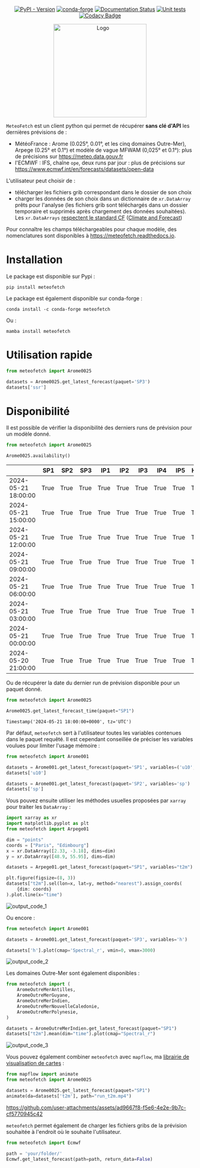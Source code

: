 <div align="center">
  
[![PyPI - Version](https://img.shields.io/pypi/v/meteofetch)](https://pypi.org/project/meteofetch/)
[![conda-forge](https://anaconda.org/conda-forge/meteofetch/badges/version.svg)](https://anaconda.org/conda-forge/meteofetch)
[![Documentation Status](https://img.shields.io/readthedocs/meteofetch?logo=read-the-docs)](https://meteofetch.readthedocs.io)
[![Unit tests](https://github.com/CyrilJl/meteofetch/actions/workflows/pytest.yml/badge.svg)](https://github.com/CyrilJl/meteofetch/actions/workflows/pytest.yml)
[![Codacy Badge](https://app.codacy.com/project/badge/Grade/e9c19a5585b94cb884b738fba87073a1)](https://app.codacy.com/gh/CyrilJl/MeteoFetch/dashboard?utm_source=gh&utm_medium=referral&utm_content=&utm_campaign=Badge_grade)

  <a href="https://github.com/CyrilJl/meteofetch">
    <img src="https://raw.githubusercontent.com/CyrilJl/MeteoFetch/main/_static/logo.svg" alt="Logo" width="250"/>
  </a>

</div>

``MeteoFetch`` est un client python qui permet de récupérer **sans clé d'API** les dernières prévisions de :

- MétéoFrance : Arome (0.025°, 0.01°, et les cinq domaines Outre-Mer), Arpege (0.25° et 0.1°) et modèle de vague MFWAM (0,025° et 0.1°): plus de précisions sur <https://meteo.data.gouv.fr>
- l'ECMWF : IFS, chaîne ``ope``, deux runs par jour : plus de précisions sur <https://www.ecmwf.int/en/forecasts/datasets/open-data>

L'utilisateur peut choisir de :

- télécharger les fichiers grib correspondant dans le dossier de son choix
- charger les données de son choix dans un dictionnaire de ``xr.DataArray`` prêts pour l'analyse (les fichiers grib sont téléchargés dans un dossier temporaire et supprimés après chargement des données souhaitées). Les ``xr.DataArrays``  [respectent le standard CF](https://cfchecker.ncas.ac.uk/) ([Climate and Forecast](https://cfconventions.org/))

Pour connaître les champs téléchargeables pour chaque modèle, des nomenclatures sont disponibles à <https://meteofetch.readthedocs.io>.

# Installation

Le package est disponible sur Pypi :

```console
pip install meteofetch
```

Le package est également disponible sur conda-forge :

```console
conda install -c conda-forge meteofetch
```

Ou :

```console
mamba install meteofetch
```

# Utilisation rapide

```python
from meteofetch import Arome0025

datasets = Arome0025.get_latest_forecast(paquet='SP3')
datasets['ssr']
```

# Disponibilité

Il est possible de vérifier la disponibilité des derniers runs de prévision pour un modèle donné.

```python
from meteofetch import Arome0025

Arome0025.availability()
```

<div align="center">

|                     |   SP1 |   SP2 |   SP3 |   IP1 |   IP2 |   IP3 |   IP4 |   IP5 |   HP1 |   HP2 |   HP3 |
|:--------------------|------:|------:|------:|------:|------:|------:|------:|------:|------:|------:|------:|
| 2024-05-21 18:00:00 |  True |  True |  True |  True |  True |  True |  True |  True |  True |  True |  True |
| 2024-05-21 15:00:00 |  True |  True |  True |  True |  True |  True |  True |  True |  True |  True |  True |
| 2024-05-21 12:00:00 |  True |  True |  True |  True |  True |  True |  True |  True |  True |  True |  True |
| 2024-05-21 09:00:00 |  True |  True |  True |  True |  True |  True |  True |  True |  True |  True |  True |
| 2024-05-21 06:00:00 |  True |  True |  True |  True |  True |  True |  True |  True |  True |  True |  True |
| 2024-05-21 03:00:00 |  True |  True |  True |  True |  True |  True |  True |  True |  True |  True |  True |
| 2024-05-21 00:00:00 |  True |  True |  True |  True |  True |  True |  True |  True |  True |  True |  True |
| 2024-05-20 21:00:00 |  True |  True |  True |  True |  True |  True |  True |  True |  True |  True |  True |

</div>

Ou de récupérer la date du dernier run de prévision disponible pour un paquet donné.

```python
from meteofetch import Arome0025

Arome0025.get_latest_forecast_time(paquet="SP1")
```

```text
Timestamp('2024-05-21 18:00:00+0000', tz='UTC')
```

Par défaut, ``meteofetch`` sert à l'utilisateur toutes les variables contenues dans le paquet requêté.
Il est cependant conseillée de préciser les variables voulues pour limiter l'usage mémoire :

```python
from meteofetch import Arome001

datasets = Arome001.get_latest_forecast(paquet='SP1', variables=('u10', 'v10'))
datasets['u10']

datasets = Arome001.get_latest_forecast(paquet='SP2', variables='sp')
datasets['sp']
```

Vous pouvez ensuite utiliser les méthodes usuelles proposées par ``xarray`` pour traiter les ``DataArray`` :

```python
import xarray as xr
import matplotlib.pyplot as plt
from meteofetch import Arpege01

dim = "points"
coords = ["Paris", "Edimbourg"]
x = xr.DataArray([2.33, -3.18], dims=dim)
y = xr.DataArray([48.9, 55.95], dims=dim)

datasets = Arpege01.get_latest_forecast(paquet="SP1", variables="t2m")

plt.figure(figsize=(8, 3))
datasets["t2m"].sel(lon=x, lat=y, method="nearest").assign_coords(
    {dim: coords}
).plot.line(x="time")
```

![output_code_1](https://raw.githubusercontent.com/CyrilJl/MeteoFetch/main/_static/time_series.png)

Ou encore :

```python
from meteofetch import Arome001

datasets = Arome001.get_latest_forecast(paquet='SP3', variables='h')

datasets['h'].plot(cmap='Spectral_r', vmin=0, vmax=3000)
```

![output_code_2](https://raw.githubusercontent.com/CyrilJl/MeteoFetch/main/_static/plot_map.png)

Les domaines Outre-Mer sont également disponibles :

```python
from meteofetch import (
    AromeOutreMerAntilles,
    AromeOutreMerGuyane,
    AromeOutreMerIndien,
    AromeOutreMerNouvelleCaledonie,
    AromeOutreMerPolynesie,
)

datasets = AromeOutreMerIndien.get_latest_forecast(paquet="SP1")
datasets["t2m"].mean(dim="time").plot(cmap="Spectral_r")
```
![output_code_3](https://raw.githubusercontent.com/CyrilJl/MeteoFetch/main/_static/plot_map_indien.png)

Vous pouvez également combiner ``meteofetch`` avec ``mapflow``, ma [librairie de visualisation de cartes](https://github.com/CyrilJl/mapflow) :

```python
from mapflow import animate
from meteofetch import Arome0025

datasets = Arome0025.get_latest_forecast(paquet="SP1")
animate(da=datasets['t2m'], path="run_t2m.mp4")
```

https://github.com/user-attachments/assets/ad9667f8-f5e6-4e2e-9b7c-cf5770945c42

``meteofetch`` permet également de charger les fichiers gribs de la prévision souhaitée à l'endroit où le souhaite l'utilisateur.

```python
from meteofetch import Ecmwf

path = 'your/folder/'
Ecmwf.get_latest_forecast(path=path, return_data=False)
```
